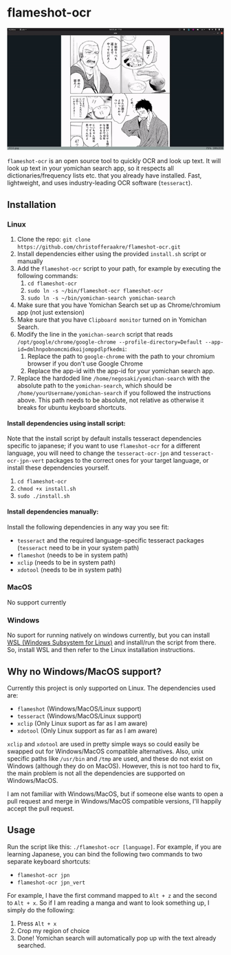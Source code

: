 # flameshot-ocr
![Demo showing flameshot-ocr in action](video/demo.gif)

`flameshot-ocr` is an open source tool to quickly OCR and look up
text. It will look up text in your yomichan search app, so it
respects all dictionaries/frequency lists etc. that you already have
installed. Fast, lightweight, and uses industry-leading OCR software
(`tesseract`).

## Installation
### Linux
1. Clone the repo: `git clone https://github.com/christofferaakre/flameshot-ocr.git`
2. Install dependencies either using the provided `install.sh` script
or manually
3. Add the `flameshot-ocr` script to your path, for example by
executing the following commands:
    1. `cd flameshot-ocr`
    2. `sudo ln -s ~/bin/flameshot-ocr flameshot-ocr`
    2. `sudo ln -s ~/bin/yomichan-search yomichan-search`
4. Make sure that you have Yomichan Search set up as  Chrome/chromium app (not just extension)
5. Make sure that you have `Clipboard monitor` turned on in Yomichan Search.
6. Modify the line in the `yomichan-search` script that reads<br>
    `/opt/google/chrome/google-chrome --profile-directory=Default --app-id=dmlhnpobnomcmidkoijomppdlpfkedmi`:
    1. Replace the path to `google-chrome` with the path to your chromium browser if you don't use Google Chrome
    2. Replace the app-id with the app-id for your yomichan search app.
7. Replace the hardoded line `/home/negosaki/yomichan-search` with the absolute
path to the `yomichan-search`, which should be `/home/yourUsername/yomichan-search`
if you followed the instructions above. This path needs to be absolute, not relative
    as otherwise it breaks for ubuntu keyboard shortcuts.

#### Install dependencies using install script:
Note that the install script by default installs
tesseract dependencies specific to japanese; if you
want to use `flameshot-ocr` for a different language, you
will need to change the `tesseract-ocr-jpn` and `tesseract-ocr-jpn-vert`
packages to the correct ones for your target language, or
install these dependencies yourself.
1. `cd flameshot-ocr`
2. `chmod +x install.sh`
3. `sudo ./install.sh`
#### Install dependencies manually:
Install the following dependencies in any way you see fit:
* `tesseract` and the required language-specific tesseract packages (`tesseract` need to be in your system path)
* `flameshot` (needs to be in system path)
* `xclip` (needs to be in system path)
* `xdotool` (needs to be in system path)
### MacOS
No support currently
### Windows
No suport for running natively on windows currently,
but you can install [WSL (Windows Subsystem for Linux)](https://docs.microsoft.com/en-us/windows/wsl/install)
and install/run the script from there. So, install WSL and then
refer to the Linux installation instructions.
## Why no Windows/MacOS support?
Currently this project is only supported on Linux. The dependencies used are:
* `flameshot` (Windows/MacOS/Linux support)
* `tesseract` (Windows/MacOS/Linux support)
* `xclip` (Only Linux suport as far as I am aware)
* `xdotool` (Only Linux support as far as I am aware)

`xclip` and `xdotool` are used in pretty simple ways so could
easily be swapped out for Windows/MacOS compatible alternatives.
Also, unix specific paths like `/usr/bin` and `/tmp` are used,
and these do not exist on Windows (although they do on MacOS). However,
this is not too hard to fix, the main problem is not all the dependencies are
supported on Windows/MacOS.

I am not familiar with Windows/MacOS, but if someone else
wants to open a pull request and merge in Windows/MacOS compatible versions,
I'll happily accept the pull request.
## Usage
Run the script like this:
`./flameshot-ocr [language]`. For example, if you are
learning Japanese, you can bind the following two commands
to two separate keyboard shortcuts:
* `flameshot-ocr jpn`
* `flameshot-ocr jpn_vert`

For example, I have the first command mapped to `Alt + z` and the second
to `Alt + x`. So if I am reading a manga and want to look something up, I
simply do the following:
1. Press `Alt + x`
2. Crop my region of choice
3. Done! Yomichan search will automatically pop up with the text
already searched.
